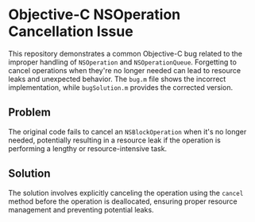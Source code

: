 # Objective-C NSOperation Cancellation Issue

This repository demonstrates a common Objective-C bug related to the improper handling of `NSOperation` and `NSOperationQueue`.  Forgetting to cancel operations when they're no longer needed can lead to resource leaks and unexpected behavior.  The `bug.m` file shows the incorrect implementation, while `bugSolution.m` provides the corrected version.

## Problem
The original code fails to cancel an `NSBlockOperation` when it's no longer needed, potentially resulting in a resource leak if the operation is performing a lengthy or resource-intensive task.

## Solution
The solution involves explicitly canceling the operation using the `cancel` method before the operation is deallocated, ensuring proper resource management and preventing potential leaks.